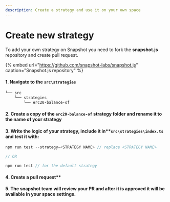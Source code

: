 ```yaml
---
description: Create a strategy and use it on your own space
---
```


# Create new strategy

To add your own strategy on Snapshot you need to fork the **snapshot.js** repository and create pull request.

{% embed url="https://github.com/snapshot-labs/snapshot.js" caption="Snapshot.js repository" %}

#### 1. Navigate to the **`src\strategies`**

```bash
└── src
    └── strategies
        └── erc20-balance-of
```

#### 2. Create a copy of the **`erc20-balance-of`** strategy folder and rename it to the name of your strategy

#### 3. Write the logic of your strategy, include it in**`src\strategies\index.ts` and test it with:

```javascript
npm run test --strategy=<STRATEGY NAME> // replace <STRATEGY NAME>

// OR

npm run test // for the default strategy
```

#### 4. Create a pull request**

**5. The snapshot team will review your PR and after it is approved it will be available in your space settings.**

